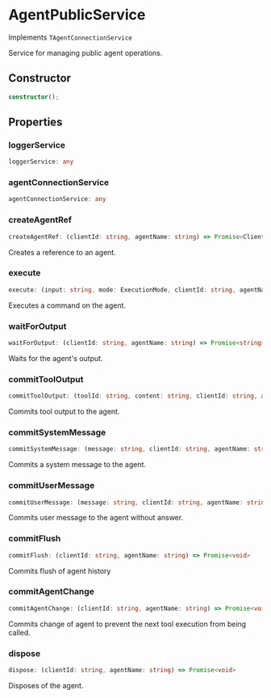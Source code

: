 # AgentPublicService

Implements `TAgentConnectionService`

Service for managing public agent operations.

## Constructor

```ts
constructor();
```

## Properties

### loggerService

```ts
loggerService: any
```

### agentConnectionService

```ts
agentConnectionService: any
```

### createAgentRef

```ts
createAgentRef: (clientId: string, agentName: string) => Promise<ClientAgent>
```

Creates a reference to an agent.

### execute

```ts
execute: (input: string, mode: ExecutionMode, clientId: string, agentName: string) => Promise<void>
```

Executes a command on the agent.

### waitForOutput

```ts
waitForOutput: (clientId: string, agentName: string) => Promise<string>
```

Waits for the agent's output.

### commitToolOutput

```ts
commitToolOutput: (toolId: string, content: string, clientId: string, agentName: string) => Promise<void>
```

Commits tool output to the agent.

### commitSystemMessage

```ts
commitSystemMessage: (message: string, clientId: string, agentName: string) => Promise<void>
```

Commits a system message to the agent.

### commitUserMessage

```ts
commitUserMessage: (message: string, clientId: string, agentName: string) => Promise<void>
```

Commits user message to the agent without answer.

### commitFlush

```ts
commitFlush: (clientId: string, agentName: string) => Promise<void>
```

Commits flush of agent history

### commitAgentChange

```ts
commitAgentChange: (clientId: string, agentName: string) => Promise<void>
```

Commits change of agent to prevent the next tool execution from being called.

### dispose

```ts
dispose: (clientId: string, agentName: string) => Promise<void>
```

Disposes of the agent.
